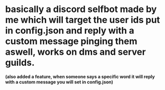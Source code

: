 

# basically a discord **selfbot** made by me which will target the **user ids** put in **config.json** and reply with a custom message pinging them aswell, **works on dms and server guilds.**

**(also added a feature, when someone says a specific word it will reply with a **custom message** you will set in **config.json**)**






